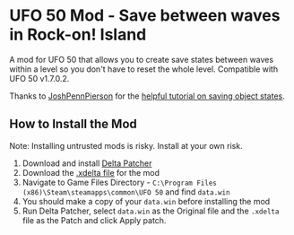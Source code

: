 # UFO 50 Mod - Save between waves in Rock-on! Island
A mod for UFO 50 that allows you to create save states between waves within a level so you don't have to reset the whole level. Compatible with UFO 50 v1.7.0.2.

Thanks to [JoshPennPierson](https://github.com/JoshPennPierson) for the [helpful tutorial on saving object states](https://github.com/Game-Development-Resources/Saving-Object-States-Between-Rooms/tree/master).

## How to Install the Mod

Note: Installing untrusted mods is risky. Install at your own risk. 

1. Download and install [Delta Patcher](https://github.com/marco-calautti/DeltaPatcher/releases)
2. Download the [.xdelta file](https://github.com/davidmpickett/ufo50-rock-on-island-save-state/blob/main/ROCK_UNDO_1.7.0.2_v1.xdelta) for the mod
3. Navigate to Game Files Directory - `C:\Program Files (x86)\Steam\steamapps\common\UFO 50` and find `data.win`
4. You should make a copy of your `data.win` before installing the mod
5. Run Delta Patcher, select `data.win` as the Original file and the `.xdelta` file as the Patch and click Apply patch.
